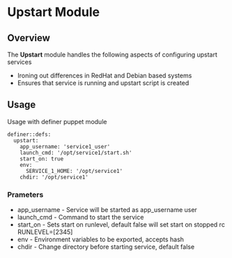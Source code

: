 # Upstart Module

## Overview

The **Upstart** module handles the following aspects of configuring
upstart services

* Ironing out differences in RedHat and Debian based systems
* Ensures that service is running and upstart script is created

## Usage

Usage with definer puppet module

```
definer::defs:
  upstart:
    app_username: 'service1_user'
    launch_cmd: '/opt/service1/start.sh'
    start_on: true
    env: 
      SERVICE_1_HOME: '/opt/service1'
    chdir: '/opt/service1'
```

### Prameters
* app_username - Service will be started as app_username user
* launch_cmd   - Command to start the service
* start_on     - Sets start on runlevel, default false will set start on stopped rc RUNLEVEL=[2345]
* env          - Environment variables to be exported, accepts hash
* chdir        - Change directory before starting service, default false

